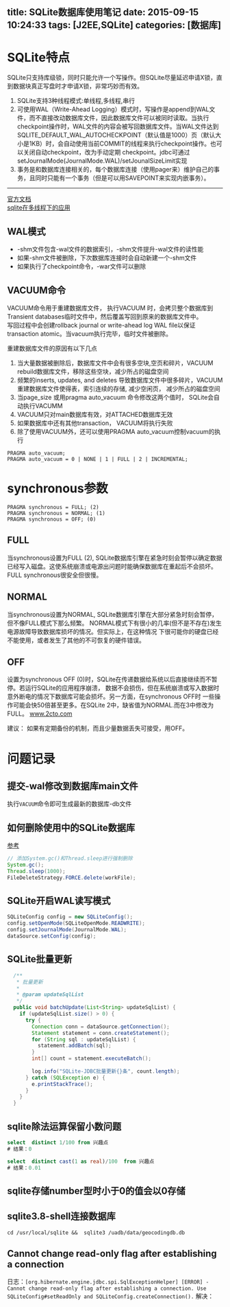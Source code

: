 title: SQLite数据库使用笔记
date: 2015-09-15 10:24:33
tags: [J2EE,SQLite] 
categories: [数据库] 
---

# SQLite特点

SQLite只支持库级锁，同时只能允许一个写操作。但SQLite尽量延迟申请X锁，直到数据块真正写盘时才申请X锁，非常巧妙而有效。
1. SQLite支持3种线程模式:单线程,多线程,串行
2. 可使用WAL（Write-Ahead Logging）模式时，写操作是append到WAL文件，而不直接改动数据库文件，因此数据库文件可以被同时读取。当执行checkpoint操作时，WAL文件的内容会被写回数据库文件。当WAL文件达到SQLITE_DEFAULT_WAL_AUTOCHECKPOINT（默认值是1000）页（默认大小是1KB）时，会自动使用当前COMMIT的线程来执行checkpoint操作。也可以关闭自动checkpoint，改为手动定期
checkpoint。jdbc可通过setJournalMode(JournalMode.WAL)/setJounalSizeLimit实现
3. 事务是和数据库连接相关的，每个数据库连接（使用pager来）维护自己的事务，且同时只能有一个事务（但是可以用SAVEPOINT来实现内嵌事务）。

- - -
<!-- more -->

[官方文档](http://www.sqlite.org/wal.html )  
[sqlite在多线程下的应用](http://www.cnblogs.com/wuhenke/archive/2011/11/20/2256618.html)

## WAL模式
* -shm文件包含-wal文件的数据索引，-shm文件提升-wal文件的读性能
* 如果-shm文件被删除，下次数据库连接时会自动新建一个-shm文件 
* 如果执行了checkpoint命令，-war文件可以删除

## VACUUM命令  
VACUUM命令用于重建数据库文件， 执行VACUUM 时，会拷贝整个数据库到Transient databases临时文件中，然后覆盖写回到原来的数据库文件中。   
写回过程中会创建rollback journal or write-ahead log WAL file以保证transaction atomic。当vacuum执行完毕，临时文件被删除。   

重建数据库文件的原因有以下几点
 
1. 当大量数据被删除后，数据库文件中会有很多空块,空页和碎片，VACUUM rebuild数据库文件，移除这些空块，减少所占的磁盘空间
2. 频繁的inserts, updates, and deletes 导致数据库文件中很多碎片，VACUUM 重建数据库文件使得表，索引连续的存储, 减少空闲页， 减少所占的磁盘空间
3. 当page_size 或用pragma auto_vacuum 命令修改这两个值时， SQLite会自动执行VACUMM
4. VACUUM只对main数据库有效，对ATTACHED数据库无效
5. 如果数据库中还有其他transaction， VACUUM将执行失败
6. 除了使用VACUUM外，还可以使用PRAGMA auto_vacuum控制vacuum的执行
```
PRAGMA auto_vacuum;
PRAGMA auto_vacuum = 0 | NONE | 1 | FULL | 2 | INCREMENTAL;
```

# synchronous参数
```
PRAGMA synchronous = FULL; (2)
PRAGMA synchronous = NORMAL; (1)
PRAGMA synchronous = OFF; (0)
```
##  FULL
当synchronous设置为FULL (2), SQLite数据库引擎在紧急时刻会暂停以确定数据已经写入磁盘。这使系统崩溃或电源出问题时能确保数据库在重起后不会损坏。FULL synchronous很安全但很慢。
##  NORMAL
当synchronous设置为NORMAL, SQLite数据库引擎在大部分紧急时刻会暂停，但不像FULL模式下那么频繁。 NORMAL模式下有很小的几率(但不是不存在)发生电源故障导致数据库损坏的情况。但实际上，在这种情况 下很可能你的硬盘已经不能使用，或者发生了其他的不可恢复的硬件错误。
##  OFF
设置为synchronous OFF (0)时，SQLite在传递数据给系统以后直接继续而不暂停。若运行SQLite的应用程序崩溃， 数据不会损伤，但在系统崩溃或写入数据时意外断电的情况下数据库可能会损坏。另一方面，在synchronous OFF时 一些操作可能会快50倍甚至更多。在SQLite 2中，缺省值为NORMAL.而在3中修改为FULL。  www.2cto.com

建议：
如果有定期备份的机制，而且少量数据丢失可接受，用OFF。


# 问题记录

## 提交-wal修改到数据库main文件
执行`VACUUM`命令即可生成最新的数据库-db文件


## 如何删除使用中的SQLite数据库

[参考](http://stackoverflow.com/questions/991489/i-cant-delete-a-file-in-java)

``` java
// 添加System.gc()和Thread.sleep进行强制删除 
System.gc();
Thread.sleep(1000);
FileDeleteStrategy.FORCE.delete(workFile);
```

## SQLite开启WAL读写模式
``` java
SQLiteConfig config = new SQLiteConfig();
config.setOpenMode(SQLiteOpenMode.READWRITE);
config.setJournalMode(JournalMode.WAL); 
dataSource.setConfig(config);
```


## SQLite批量更新

``` java
  /**
   * 批量更新
   * 
   * @param updateSqlList
   */
  public void batchUpdate(List<String> updateSqlList) {
	if (updateSqlList.size() > 0) {
	  try { 
		Connection conn = dataSource.getConnection();
		Statement statement = conn.createStatement();
		for (String sql : updateSqlList) {
		  statement.addBatch(sql);
		}
		int[] count = statement.executeBatch();
 
		log.info("SQLite-JDBC批量更新{}条", count.length);
	  } catch (SQLException e) {
		e.printStackTrace();
	  }
	}
  }
```


##  sqlite除法运算保留小数问题
```sql
select  distinct 1/100 from 兴趣点
# 结果：0

select  distinct cast(1 as real)/100  from 兴趣点
# 结果：0.01
```

## sqlite存储number型时小于0的值会以0存储

## sqlite3.8-shell连接数据库
`cd /usr/local/sqlite &&  sqlite3 /uadb/data/geocodingdb.db`

## Cannot change read-only flag after establishing a connection
日志：`[org.hibernate.engine.jdbc.spi.SqlExceptionHelper] [ERROR] - Cannot change read-only flag after establishing a connection. Use SQLiteConfig#setReadOnly and SQLiteConfig.createConnection().`
解决：

